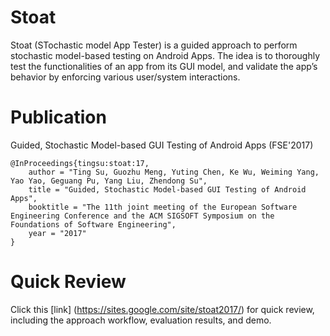 # Stoat
Stoat (STochastic model App Tester) is a guided approach to perform stochastic model-based testing on Android Apps. The idea is to thoroughly test the functionalities of an app from its GUI model, and validate the app’s behavior by enforcing various user/system interactions. 

# Publication
Guided, Stochastic Model-based GUI Testing of Android Apps (FSE'2017)

```
@InProceedings{tingsu:stoat:17,
    author = "Ting Su, Guozhu Meng, Yuting Chen, Ke Wu, Weiming Yang, Yao Yao, Geguang Pu, Yang Liu, Zhendong Su",
    title = "Guided, Stochastic Model-based GUI Testing of Android Apps",
    booktitle = "The 11th joint meeting of the European Software Engineering Conference and the ACM SIGSOFT Symposium on the Foundations of Software Engineering",
    year = "2017"
} 
```
# Quick Review

Click this [link] (https://sites.google.com/site/stoat2017/) for quick review, including the approach workflow, evaluation results, and demo.

